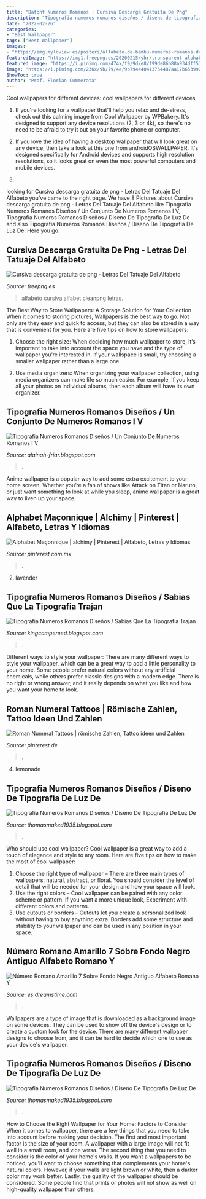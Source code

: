 ```yaml
---
title: "Dafont Numeros Romanos : Cursiva Descarga Gratuita De Png"
description: "Tipografia numeros romanos diseños / diseno de tipografia de luz de"
date: "2022-02-26"
categories:
- "Best Wallpaper"
tags: ["Best Wallpaper"]
images:
- "https://img.myloview.es/posters/alfabeto-de-bambu-numeros-romanos-de-fuente-de-estilo-asiatico-parte-3-400-8439279.jpg"
featuredImage: "https://img1.freepng.es/20200215/yhr/transparent-alphabet-c-is-for-caterpillar-baby-alphabef-letras-abece5ea509759d2683.3071391415878741656437.jpg"
featured_image: "https://i.pinimg.com/474x/f9/9d/e8/f99de86b88a934dff5323bf6d7c732c9--fonts.jpg"
image: "https://i.pinimg.com/236x/9b/79/4e/9b794e40413754487aa17b6539926b77--roman-numerals-chart-roman-numeral-numbers.jpg"
ShowToc: true
author: "Prof. Florian Cummerata"
---
```



Cool wallpapers for different devices:
cool wallpapers for different devices 

1. If you're looking for a wallpaper that'll help you relax and de-stress, check out this calming image from Cool Wallpaper by WPBakery. It's designed to support any device resolutions (2, 3 or 4k), so there's no need to be afraid to try it out on your favorite phone or computer.

2. If you love the idea of having a desktop wallpaper that will look great on any device, then take a look at this one from androidOSWALLPAPER. It's designed specifically for Android devices and supports high resolution resolutions, so it looks great on even the most powerful computers and mobile devices.

3.

	

		
looking for Cursiva descarga gratuita de png - Letras Del Tatuaje Del Alfabeto you've came to the right page. We have 8 Pictures about Cursiva descarga gratuita de png - Letras Del Tatuaje Del Alfabeto like Tipografia Numeros Romanos Diseños / Un Conjunto De Numeros Romanos I V, Tipografia Numeros Romanos Diseños / Diseno De Tipografia De Luz De and also Tipografia Numeros Romanos Diseños / Diseno De Tipografia De Luz De. Here you go:
		
    
## Cursiva Descarga Gratuita De Png - Letras Del Tatuaje Del Alfabeto

<img loading=lazy src="https://img1.freepng.es/20200215/yhr/transparent-alphabet-c-is-for-caterpillar-baby-alphabef-letras-abece5ea509759d2683.3071391415878741656437.jpg" onerror="this.onerror=null;this.src='https://tse4.mm.bing.net/th?id=OIP.IAheOJ4jeMOqCRxto_tgWQAAAA&amp;pid=15.1';" alt="Cursiva descarga gratuita de png - Letras Del Tatuaje Del Alfabeto">

_Source: freepng.es_

>alfabeto cursiva alfabet cleanpng letras. 

	

The Best Way to Store Wallpapers: A Storage Solution for Your Collection
When it comes to storing pictures, Wallpapers is the best way to go. Not only are they easy and quick to access, but they can also be stored in a way that is convenient for you. Here are five tips on how to store wallpapers:
1) Choose the right size: When deciding how much wallpaper to store, it’s important to take into account the space you have and the type of wallpaper you’re interested in. If your wallspace is small, try choosing a smaller wallpaper rather than a large one.

2) Use media organizers: When organizing your wallpaper collection, using media organizers can make life so much easier. For example, if you keep all your photos on individual albums, then each album will have its own organizer.

    
## Tipografia Numeros Romanos Diseños / Un Conjunto De Numeros Romanos I V

<img loading=lazy src="https://img.myloview.es/posters/alfabeto-de-bambu-numeros-romanos-de-fuente-de-estilo-asiatico-parte-3-400-8439279.jpg" onerror="this.onerror=null;this.src='https://tse1.mm.bing.net/th?id=OIP._pgn3RmcpvBFcjJxkaCvqwAAAA&amp;pid=15.1';" alt="Tipografia Numeros Romanos Diseños / Un Conjunto De Numeros Romanos I V">

_Source: alainah-friar.blogspot.com_

>. 

	

Anime wallpaper is a popular way to add some extra excitement to your home screen. Whether you’re a fan of shows like Attack on Titan or Naruto, or just want something to look at while you sleep, anime wallpaper is a great way to liven up your space.

    
## Alphabet Maçonnique | Alchimy | Pinterest | Alfabeto, Letras Y Idiomas

<img loading=lazy src="https://i.pinimg.com/474x/f9/9d/e8/f99de86b88a934dff5323bf6d7c732c9--fonts.jpg" onerror="this.onerror=null;this.src='https://tse1.mm.bing.net/th?id=OIP.LFhGQ3ScJl8eAMGA90TC-gAAAA&amp;pid=15.1';" alt="Alphabet Maçonnique | alchimy | Pinterest | Alfabeto, Letras y Idiomas">

_Source: pinterest.com.mx_

>. 

	

2. lavender 

    
## Tipografia Numeros Romanos Diseños / Sabias Que La Tipografia Trajan

<img loading=lazy src="https://i.pinimg.com/736x/dd/28/01/dd2801709a4c70f8aff94b787bd9cc3c--brush-pen-calligraphy-brush-script.jpg" onerror="this.onerror=null;this.src='https://tse4.mm.bing.net/th?id=OIP.nGJqFuuERQbqD0h4S-Y1OgHaHa&amp;pid=15.1';" alt="Tipografia Numeros Romanos Diseños / Sabias Que La Tipografia Trajan">

_Source: kingcompereed.blogspot.com_

>. 

	

Different ways to style your wallpaper:
There are many different ways to style your wallpaper, which can be a great way to add a little personality to your home. Some people prefer natural colors without any artificial chemicals, while others prefer classic designs with a modern edge. There is no right or wrong answer, and it really depends on what you like and how you want your home to look.

    
## Roman Numeral Tattoos | Römische Zahlen, Tattoo Ideen Und Zahlen

<img loading=lazy src="https://i.pinimg.com/236x/9b/79/4e/9b794e40413754487aa17b6539926b77--roman-numerals-chart-roman-numeral-numbers.jpg" onerror="this.onerror=null;this.src='https://tse4.mm.bing.net/th?id=OIP.mYOzzpD7nzi3FIaXDrftEAHaPO&amp;pid=15.1';" alt="Roman Numeral Tattoos | römische Zahlen, Tattoo ideen und Zahlen">

_Source: pinterest.de_

>. 

	

4. lemonade 

    
## Tipografia Numeros Romanos Diseños / Diseno De Tipografia De Luz De

<img loading=lazy src="https://i.pinimg.com/originals/33/dc/b8/33dcb863a1f0761339f091b4a135ab1f.jpg" onerror="this.onerror=null;this.src='https://tse4.mm.bing.net/th?id=OIP.Ij1zRxcc292yQkj3e2q1JAHaHa&amp;pid=15.1';" alt="Tipografia Numeros Romanos Diseños / Diseno De Tipografia De Luz De">

_Source: thomasmaked1935.blogspot.com_

>. 

	

Who should use cool wallpaper?
Cool wallpaper is a great way to add a touch of elegance and style to any room. Here are five tips on how to make the most of cool wallpaper: 
1) Choose the right type of wallpaper – There are three main types of wallpapers: natural, abstract, or floral. You should consider the level of detail that will be needed for your design and how your space will look. 
2) Use the right colors – Cool wallpaper can be paired with any color scheme or pattern. If you want a more unique look, Experiment with different colors and patterns. 
3) Use cutouts or borders – Cutouts let you create a personalized look without having to buy anything extra. Borders add some structure and stability to your wallpaper and can be used in any position in your space.

    
## Número Romano Amarillo 7 Sobre Fondo Negro Antiguo Alfabeto Romano Y

<img loading=lazy src="https://thumbs.dreamstime.com/b/número-romano-amarillo-sobre-fondo-negro-antiguo-alfabeto-y-fuente-vectorial-158689950.jpg" onerror="this.onerror=null;this.src='https://tse2.mm.bing.net/th?id=OIP.JdcufE-uvGRSr0ymfb2bCAHaHa&amp;pid=15.1';" alt="Número Romano Amarillo 7 Sobre Fondo Negro Antiguo Alfabeto Romano Y">

_Source: es.dreamstime.com_

>. 

	

Wallpapers are a type of image that is downloaded as a background image on some devices. They can be used to show off the device's design or to create a custom look for the device. There are many different wallpaper designs to choose from, and it can be hard to decide which one to use as your device's wallpaper.

    
## Tipografia Numeros Romanos Diseños / Diseno De Tipografia De Luz De

<img loading=lazy src="https://www.crushpixel.com/big-static12/preview4/tempting-tipography-font-design-icing-1071749.jpg" onerror="this.onerror=null;this.src='https://tse1.mm.bing.net/th?id=OIP.P58fykW2i9J-CuZ4YXGYtwHaHa&amp;pid=15.1';" alt="Tipografia Numeros Romanos Diseños / Diseno De Tipografia De Luz De">

_Source: thomasmaked1935.blogspot.com_

>. 

	

How to Choose the Right Wallpaper for Your Home: Factors to Consider
When it comes to wallpaper, there are a few things that you need to take into account before making your decision. The first and most important factor is the size of your room. A wallpaper with a large image will not fit well in a small room, and vice versa. 
The second thing that you need to consider is the color of your home's walls. If you want a wallpapers to be noticed, you'll want to choose something that complements your home's natural colors. However, if your walls are light brown or white, then a darker color may work better. 
Lastly, the quality of the wallpaper should be considered. Some people find that prints or photos will not show as well on high-quality wallpaper than others.


